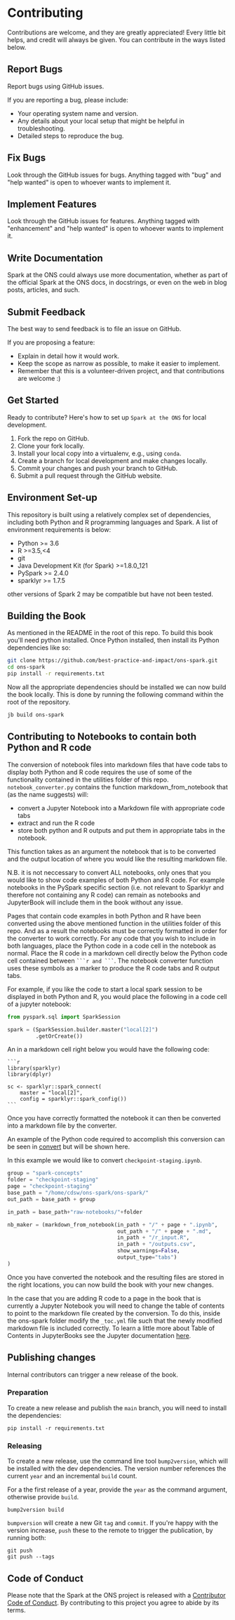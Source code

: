 # Contributing

Contributions are welcome, and they are greatly appreciated! Every little bit
helps, and credit will always be given. You can contribute in the ways listed below.

## Report Bugs

Report bugs using GitHub issues.

If you are reporting a bug, please include:

* Your operating system name and version.
* Any details about your local setup that might be helpful in troubleshooting.
* Detailed steps to reproduce the bug.

## Fix Bugs

Look through the GitHub issues for bugs. Anything tagged with "bug" and "help
wanted" is open to whoever wants to implement it.

## Implement Features

Look through the GitHub issues for features. Anything tagged with "enhancement"
and "help wanted" is open to whoever wants to implement it.

## Write Documentation

Spark at the ONS could always use more documentation, whether as part of the
official Spark at the ONS docs, in docstrings, or even on the web in blog posts,
articles, and such.

## Submit Feedback

The best way to send feedback is to file an issue on GitHub.

If you are proposing a feature:

* Explain in detail how it would work.
* Keep the scope as narrow as possible, to make it easier to implement.
* Remember that this is a volunteer-driven project, and that contributions
  are welcome :)

## Get Started

Ready to contribute? Here's how to set up `Spark at the ONS` for local development.

1. Fork the repo on GitHub.
2. Clone your fork locally.
3. Install your local copy into a virtualenv, e.g., using `conda`.
4. Create a branch for local development and make changes locally.
5. Commit your changes and push your branch to GitHub.
6. Submit a pull request through the GitHub website.


## Environment Set-up

This repository is built using a relatively complex set of dependencies, including both Python and R programming languages and Spark. A list of environment requirements is below:
- Python >= 3.6 
- R >=3.5,<4
- git
- Java Development Kit (for Spark) >=1.8.0_121
- PySpark >= 2.4.0
- sparklyr >= 1.7.5

other versions of Spark 2 may be compatible but have not been tested. 

## Building the Book

As mentioned in the README in the root of this repo. To build this book you'll need python installed. Once Python installed, then install its Python dependencies like so:

```bash 
git clone https://github.com/best-practice-and-impact/ons-spark.git
cd ons-spark 
pip install -r requirements.txt
```

Now all the appropriate dependencies should be installed we can now build the book locally. This is done by running the following command within the root of the repository. 

```bash
jb build ons-spark
```

## Contributing to Notebooks to contain both Python and R code

The conversion of notebook files into markdown files that have code tabs to display both Python and R code requires the use of some of the functionality contained in the utilities folder of this repo. 
`notebook_converter.py` contains the function markdown_from_notebook that (as the name suggests) will:

- convert a Jupyter Notebook into a Markdown file with appropriate code tabs
- extract and run the R code
- store both python and R outputs and put them in appropriate tabs in the notebook. 

This function takes as an argument the notebook that is to be converted and the output location of where you would like the resulting markdown file. 


N.B. it is not neccessary to convert ALL notebooks, only ones that you would like to show code examples of both Python and R code. For example notebooks in the PySpark specific section (i.e. not relevant to Sparklyr and therefore not containing any R code) can remain as notebooks and JupyterBook will include them in the book without any issue. 

Pages that contain code examples in both Python and R have been converted using the above mentioned function in the utilities folder of this repo. And as a result the notebooks must be correctly formatted in order for the converter to work correctly. For any code that you wish to include in both languages, place the Python code in a code cell in the notebook as normal. Place the R code in a markdown cell directly below the Python code cell contained between `` ```r and ``` ``.  The notebook converter function uses these symbols as a marker to produce the R code tabs and R output tabs.

For example, if you like the code to start a local spark session to be displayed in both Python and R, you would place the following in a code cell of a jupyter notebook:
```python 
from pyspark.sql import SparkSession

spark = (SparkSession.builder.master("local[2]")
         .getOrCreate())

```
An in a markdown cell right below you would have the following code:

~~~
```r
library(sparklyr)
library(dplyr)

sc <- sparklyr::spark_connect(
    master = "local[2]",
    config = sparklyr::spark_config())
``` 
~~~




Once you have correctly formatted the notebook it can then be converted into a markdown file by the converter. 

An example of the Python code required to accomplish this conversion can be seen in [convert](ons-spark\utilities\convert.py) but will be shown here. 

In this example we would like to convert `checkpoint-staging.ipynb`. 

```python
group = "spark-concepts"
folder = "checkpoint-staging"
page = "checkpoint-staging"
base_path = "/home/cdsw/ons-spark/ons-spark/"
out_path = base_path + group

in_path = base_path+"raw-notebooks/"+folder

nb_maker = (markdown_from_notebook(in_path + "/" + page + ".ipynb",
                                   out_path + "/" + page + ".md",
                                   in_path + "/r_input.R",
                                   in_path + "/outputs.csv",
                                   show_warnings=False,
                                   output_type="tabs")
)

```

Once you have converted the notebook and the resulting files are stored in the right locations, you can now build the book with your new changes. 

In the case that you are adding R code to a page in the book that is currently a Jupyter Notebook you will need to change the table of contents to point to the markdown file created by the conversion. To do this, inside the ons-spark folder modify the ```_toc.yml``` file such that the newly modified markdown file is included correctly. To learn a little more about Table of Contents in JupyterBooks see the Jupyter documentation [here](https://jupyterbook.org/en/stable/structure/toc.html). 


## Publishing changes

Internal contributors can trigger a new release of the book.

### Preparation

To create a new release and publish the `main` branch, you will need to install the dependencies:

```
pip install -r requirements.txt
```

### Releasing

To create a new release, use the command line tool `bump2version`, which will be installed with the dev dependencies.
The version number references the current `year` and an incremental `build` count.

For a the first release of a year, provide the `year` as the command argument, otherwise provide `build`.

```
bump2version build
```

`bumpversion` will create a new Git `tag` and `commit`.
If you're happy with the version increase, `push` these to the remote to trigger the publication, by running both:

```
git push
git push --tags
```



## Code of Conduct

Please note that the Spark at the ONS project is released with a [Contributor Code of Conduct](CONDUCT.md). By contributing to this project you agree to abide by its terms.
